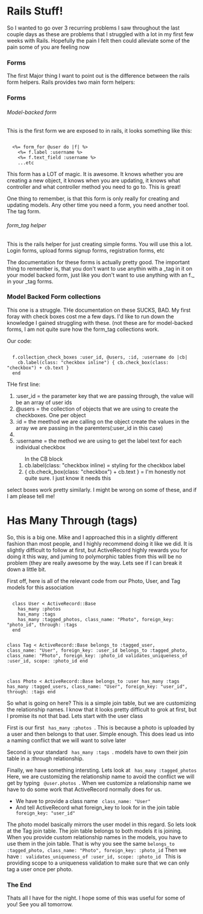 <h1> Rails Stuff! </h1>

<p>So I wanted to go over 3 recurring problems I saw throughout the last couple days as these are problems that I struggled
with a lot in my first few weeks with Rails.  Hopefully the pain I felt then could alleviate some of the pain some of you
are feeling now </p>

<h3> Forms </h3>

<p> The first Major thing I want to point out is the difference between the rails form helpers.  Rails provides two
main form helpers: </P>

<h3> Forms </h3>
<h6> Model-backed form </h6>

<p>This is the first form we are exposed to in rails, it looks something like this: </p>

<code>
  <%= form_for @user do |f| %>
    <%= f.label :username %>
    <%= f.text_field :username %>
    ...etc
</code>

<p>This form has a LOT of magic.  It is awesome.  It knows whether you are creating a new object, it knows when you are updating,
it knows what controller and what controller method you need to go to.  This is great!  </p>

<p> One thing to remember, is that this form is only really for creating and updating models. Any other time you need
a form, you need another tool. The tag form.</p>

<h6> form_tag helper </h6>

<p> This is the rails helper for just creating simple forms.  You will use this a lot.  Login forms, upload forms
signup forms, registration forms, etc </p>  

<p> The documentation for these forms is actually pretty good.  The important thing to remember is, that you don't want 
to use anythin with a _tag in it on your model backed form, just like you don't want to use anything with an f._ in 
your _tag forms.  </p>

<h3> Model Backed Form collections </h3>

<p> This one is a struggle.  THe documentation on these SUCKS, BAD.  My first foray with check boxes cost me a
few days.  I'd like to run down the knowledge I gained struggling with these. (not these are for model-backed forms,
I am not quite sure how the form_tag collections work. </p>

<p> Our code: </p>

<code> 
  f.collection_check_boxes :user_id, @users, :id, :username do |cb|  
    cb.label(class: "checkbox inline") { cb.check_box(class: "checkbox") + cb.text } 
  end
</code>

<p> THe first line:  </p>
<ol>
  <li>:user_id = the parameter key that we are passing through, the value will be an array of user ids  </li>
  <li>@users = the collection of objects that we are using to create the checkboxes.  One per object </li>
  <li> :id = the meethod we are calling on the object create the values in the array we are passing in the paremters(:user_id in this case) <li>

  <li> :username = the method we are using to get the label text for each individual checkbox </li>
  
  <ol> In the CB block 
    <li> cb.label(class: "checkbox inline) = styling for the checkbox label </li>
    <li> { cb.check_box(class: "checkbox") + cb.text } = I'm honestly not quite sure.  I just know it needs this </li>
  </ol>
</ol>

<p> select boxes work pretty similarly.  I might be wrong on some of these, and if I am please tell me!  <p>

<h1> Has Many Through (tags)</h1>

<p> So, this is a big one.  Mike and I approached this in a slightly different fashion than most people, and I highly
recommend doing it like we did.  It is slightly difficult to follow at first, but ActiveRecord highly rewards you for 
doing it this way, and juming to polymorphic tables from this will be no problem (they are really awesome by the way.  
Lets see if I can break it down a little bit.  </p>

<p> First off, here is all of the relevant code from our Photo, User, and Tag models for this association </p>

<code>
  class User < ActiveRecord::Base
    has_many :photos
    has_many :tags
    has_many :tagged_photos, class_name: "Photo", foreign_key: "photo_id", through: :tags
  end
  
  class Tag < ActiveRecord::Base
    belongs_to :tagged_user, class_name: "User", foreign_key: :user_id
    belongs_to :tagged_photo, class_name: "Photo", foreign_key: :photo_id
    validates_uniqueness_of :user_id, scope: :photo_id
  end
  
  class Photo < ActiveRecord::Base
    belongs_to :user
    has_many :tags
    has_many :tagged_users, class_name: "User", foreign_key: "user_id", through: :tags
  end
</code>

<p> So what is going on here? This is a simple join table, but we are customizing the relationship names.  I know that it looks pretty
difficult to grok at first, but I promise its not that bad.  Lets start with the user class </p>


<p> First is our first <code> has_many :photos </code>.  This is because a photo is uploaded by a user and then belongs
to that user.  Simple enough.  This does lead us into a naming conflict that we will want to solve later</p>

<p> Second is your standard <code> has_many :tags </code>.  models have to own their join table in a :through relationship.<p>

<p> Finally, we have something intersting.  Lets look at <code> has_many :tagged_photos </code>  Here, we are customizing
the relationship name to avoid the conflict we will get by typing <code> @user.photos </code>.  When we customize a relationship name
we have to do some work that ActiveRecord normally does for us.  
  <ul>
    <li>We have to provide a class name <code> class_name: "User" </code> </li>
    <li>And tell ActiveRecord what foreign_key to look for in the join table <code> foreign_key: "user_id" </code>
  </ul>
</p>

<p> The photo model basically mirrors the user model in this regard.  So lets look at the Tag join table.  The join
table belongs to both models it is joining.  When you provide custom relationship names in the models, you have to use
them in the join table. That is why you see the same
  <code>belongs_to :tagged_photo, class_name: "Photo", foreign_key: :photo_id</code>
  Then we have :
  <code> validates_uniqueness_of :user_id, scope: :photo_id </code>
  This is providing scope to a uniqueness validation to make sure that we can only tag a user once per photo.
</p>

<h3>The End</h3>

<p> Thats all I have for the night.  I hope some of this was useful for some of you!  See you all tomorrow. </p>
